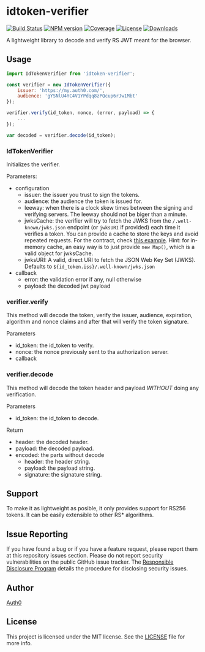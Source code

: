 # idtoken-verifier

[![Build Status][circleci-image]][circleci-url]
[![NPM version][npm-image]][npm-url]
[![Coverage][codecov-image]][codecov-url]
[![License][license-image]][license-url]
[![Downloads][downloads-image]][downloads-url]

A lightweight library to decode and verify RS JWT meant for the browser.

## Usage

```js
import IdTokenVerifier from 'idtoken-verifier';

const verifier = new IdTokenVerifier({
    issuer: 'https://my.auth0.com/',
    audience: 'gYSNlU4YC4V1YPdqq8zPQcup6rJw1Mbt'
});

verifier.verify(id_token, nonce, (error, payload) => {
    ...
});

var decoded = verifier.decode(id_token);
```

### IdTokenVerifier

Initializes the verifier.

Parameters:

- configuration
  - issuer: the issuer you trust to sign the tokens.
  - audience: the audience the token is issued for.
  - leeway: when there is a clock skew times between the signing and verifying servers. The leeway should not be biger than a minute.
  - jwksCache: the verifier will try to fetch the JWKS from the `/.well-known/jwks.json` endpoint (or `jwksURI` if provided) each time it verifies a token. You can provide a cache to store the keys and avoid repeated requests. For the contract, check [this example](https://github.com/auth0/jwt-js-rsa-verification/blob/master/src/helpers/dummy-cache.js). Hint: for in-memory cache, an easy way is to just provide `new Map()`, which is a valid object for jwksCache.
  - jwksURI: A valid, direct URI to fetch the JSON Web Key Set (JWKS). Defaults to `${id_token.iss}/.well-known/jwks.json`
- callback
  - error: the validation error if any, null otherwise
  - payload: the decoded jwt payload

### verifier.verify

This method will decode the token, verify the issuer, audience, expiration, algorithm and nonce claims and after that will verify the token signature.

Parameters

- id_token: the id_token to verify.
- nonce: the nonce previously sent to tha authorization server.
- callback

### verifier.decode

This method will decode the token header and payload _WITHOUT_ doing any verification.

Parameters

- id_token: the id_token to decode.

Return

- header: the decoded header.
- payload: the decoded payload.
- encoded: the parts without decode
  - header: the header string.
  - payload: the payload string.
  - signature: the signature string.

## Support

To make it as lightweight as posible, it only provides support for RS256 tokens. It can be easily extensible to other RS\* algorithms.

## Issue Reporting

If you have found a bug or if you have a feature request, please report them at this repository issues section. Please do not report security vulnerabilities on the public GitHub issue tracker. The [Responsible Disclosure Program](https://auth0.com/whitehat) details the procedure for disclosing security issues.

## Author

[Auth0](https://auth0.com)

## License

This project is licensed under the MIT license. See the [LICENSE](LICENSE) file for more info.

<!-- Vaaaaarrrrsss -->

[npm-image]: https://img.shields.io/npm/v/idtoken-verifier.svg?style=flat-square
[npm-url]: https://npmjs.org/package/idtoken-verifier
[circleci-image]: http://img.shields.io/circleci/project/github/auth0/idtoken-verifier.svg?branch=master&style=flat-square
[circleci-url]: https://circleci.com/gh/auth0/idtoken-verifier
[codecov-image]: https://img.shields.io/codecov/c/github/auth0/idtoken-verifier.svg?style=flat-square
[codecov-url]: https://codecov.io/github/auth0/idtoken-verifier?branch=master
[license-image]: http://img.shields.io/npm/l/idtoken-verifier.svg?style=flat-square
[license-url]: #license
[downloads-image]: http://img.shields.io/npm/dm/idtoken-verifier.svg?style=flat-square
[downloads-url]: https://npmjs.org/package/idtoken-verifier
